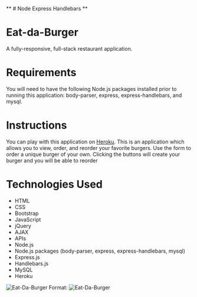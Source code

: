 ** # Node Express Handlebars **
# Eat-da-Burger
A fully-responsive, full-stack restaurant application.

# Requirements
You will need to have the following Node.js packages installed prior to running this application: body-parser, express, express-handlebars, and mysql.

# Instructions
You can play with this application on [Heroku](). This is an application which allows you to view, order, and reorder your favorite burgers.  Use the form to order a unique burger of your own. Clicking the buttons will create your burger and you will be able to reorder

# Technologies Used
* HTML
* CSS
* Bootstrap
* JavaScript
* jQuery
* AJAX
* APIs
* Node.js
* Node.js packages (body-parser, express, express-handlebars, mysql)
* Express.js
* Handlebars.js
* MySQL
* Heroku

![Eat-Da-Burger](/images/logo.png)
Format: ![Eat-Da-Burger](url)